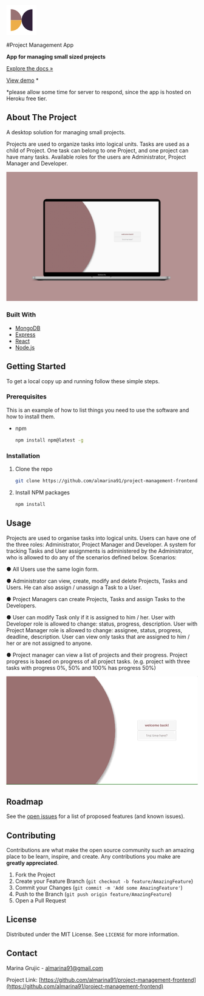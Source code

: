 ![Logo](images/logo.png)

#Project Management App

**App for managing small sized projects**

[Explore the docs »](https://github.com/almarina91/project-management-frontend)

[View demo](https://almarina91pm.github.io.) *

*please allow some time for server to respond, since the app is hosted on Heroku free tier.


<!-- ABOUT THE PROJECT -->
## About The Project
A desktop solution for managing small projects.

Projects are used to organize tasks into logical units. Tasks are used as a child of Project. One task can belong to one Project, and one project can have many tasks.
Available roles for the users are Administrator, Project Manager and Developer.

![mockup](images/mockup.png)


### Built With

* [MongoDB]()
* [Express]()
* [React]()
* [Node.js]()



<!-- GETTING STARTED -->
## Getting Started

To get a local copy up and running follow these simple steps.

### Prerequisites

This is an example of how to list things you need to use the software and how to install them.
* npm
  ```sh
  npm install npm@latest -g
  ```

### Installation

1. Clone the repo
   ```sh
   git clone https://github.com/almarina91/project-management-frontend.git
   ```
2. Install NPM packages
   ```sh
   npm install
   ```



<!-- USAGE EXAMPLES -->
## Usage
Projects are used to organise tasks into logical units. Users can have one of the three roles: Administrator, Project Manager and Developer.
 A system for tracking Tasks and User assignments is administered by the Administrator, who is allowed to do any of the scenarios defined below.
Scenarios:

● All Users use the same login form.

● Administrator can view, create, modify and delete Projects, Tasks and Users. He can also assign / unassign a Task to a User.

● Project Managers can create Projects, Tasks and assign Tasks to the Developers.

● User can modify Task only if it is assigned to him / her. User with Developer role is allowed to change: status, progress, description. User with Project Manager role is allowed to change: assignee, status, progress, deadline,
description. User can view only tasks that are assigned to him / her or are not assigned to anyone.

● Project manager can view a list of projects and their progress. Project progress is based on progress
of all project tasks. (e.g. project with three tasks with progress 0%, 50% and 100% has progress 50%)

![usage](images/usagepm.gif)

<!-- ROADMAP -->
## Roadmap

See the [open issues](https://github.com/almarina91/project-management-frontend/issues) for a list of proposed features (and known issues).


<!-- CONTRIBUTING -->
## Contributing

Contributions are what make the open source community such an amazing place to be learn, inspire, and create. Any contributions you make are **greatly appreciated**.

1. Fork the Project
2. Create your Feature Branch (`git checkout -b feature/AmazingFeature`)
3. Commit your Changes (`git commit -m 'Add some AmazingFeature'`)
4. Push to the Branch (`git push origin feature/AmazingFeature`)
5. Open a Pull Request



<!-- LICENSE -->
## License

Distributed under the MIT License. See `LICENSE` for more information.



<!-- CONTACT -->
## Contact

Marina Grujic - almarina91@gmail.com

Project Link: [https://github.com/almarina91/project-management-frontend](https://github.com/almarina91/project-management-frontend)



<!-- MARKDOWN LINKS & IMAGES -->
<!-- https://www.markdownguide.org/basic-syntax/#reference-style-links -->
[contributors-shield]: https://img.shields.io/github/contributors/almarina91/repo.svg?style=for-the-badge
[contributors-url]: https://github.com/almarina91/project-management-frontend/graphs/contributors
[forks-shield]: https://img.shields.io/github/forks/almarina91/repo.svg?style=for-the-badge
[forks-url]: https://github.com/almarina91/project-management-frontend/network/members
[stars-shield]: https://img.shields.io/github/stars/almarina91/repo.svg?style=for-the-badge
[stars-url]: https://github.com/almarina91/project-management-frontend/stargazers
[issues-shield]: https://img.shields.io/github/issues/almarina91/repo.svg?style=for-the-badge
[issues-url]: https://github.com/almarina91/project-management-frontend/issues
[license-shield]: https://img.shields.io/github/license/almarina91/repo.svg?style=for-the-badge
[license-url]: https://github.com/almarina91/project-management-frontend/blob/master/LICENSE.txt
[linkedin-shield]: https://img.shields.io/badge/-LinkedIn-black.svg?style=for-the-badge&logo=linkedin&colorB=555
[linkedin-url]: https://linkedin.com/in/almarina91
